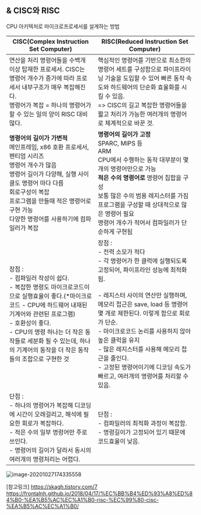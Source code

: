## & CISC와 RISC  

CPU 아키텍처로 마이크로프로세서를 설계하는 방법

| CISC(Complex Instruction Set Computer)                       | RISC(Reduced Instruction Set Computer)                       |
| ------------------------------------------------------------ | ------------------------------------------------------------ |
| 연산을 처리 명령어들을 수백개 이상 탑재한 프로세서. CISC는 명령어 개수가 증가에 따라 프로세서 내부구조가 매우 복잡해진다. <br />명령어가 복잡 = 하나의 명령어가 할 수 있는 일의 양이 RISC 대비 많다. | 핵심적인 명령어를 기반으로 최소한의 명령어 세트를 구성함으로 파이프라이닝 기술을 도입할 수 있어 빠른 동작 속도와 하드웨어의 단순화 효율화를 시킬 수 있음.<br />=> CISC의 길고 복잡한 명령어들을 짧고 처리가 가능한 여러개의 명령어로 체계적으로 바꾼 것. |
| **명령어의 길이가 가변적**<br />메인프레임, x86 호환 프로세서, 펜티엄 시리즈<br />명령어 개수가 많음<br />명령어 길이가 다양해, 실행 사이클도 명령어 마다 다름<br />회로구성이 복잡<br />프로그램을 만들때 적은 명령어로 구현 가능<br />다양한 명령어를 사용하기에 컴파일러가 복잡 | **명령어의 길이가 고정**<br />SPARC, MIPS 등<br />ARM<br />CPU에서 수행하는 동작 대부분이 몇 개의 명령어만으로 가능<br />**적은 수의 명령어로** 명령어 집합을 구성<br />보통 많은 수의 범용 레지스터를 가짐<br />프로그램을 구성할 때 상대적으로 많은 명령어 필요<br />명령어 개수가 적어서 컴파일러가 단순하게 구현됨 |
| 장점 : <br />- 컴파일러 작성이 쉽다.<br />- 복잡한 명령도 마이크로코드이므로 실행효율이 좋다.(*마이크로코드 - CPU에 하드웨어 내재된 기계어와 관련된 프로그램)<br />- 호환성이 좋다.<br />- CPU의 명령 하나는 더 작은 동작들로 세분화 될 수 있는데, 하나의 기계어의 동작을 더 작은 동작들의 조합으로 구현한 것 | 장점 : <br />- 전력 소모가 적다<br />- 각 명령어가 한 클럭에 실행되도록 고정되어, 파이프라인 성능에 최적화 됨.<br /><br />- 레지스터 사이의 연산만 실행하며, 메모리 접근은 save, load  등 명령어 몇 개로 제한된다. 이렇게 함으로 회로가 단순.<br />- 마이크로코드 논리를 사용하지 않아 높은 클럭을 유지<br />- 많은 레지스터를 사용해 메모리 접근을 줄인다.<br />- 고정된 명령어이기에 디코딩 속도가 빠르고, 여러개의 명령어를 처리할 수 있음.<br /> |
| 단점 : <br />- 하나의 명령어가 복잡해 디코딩에 시간이 오래걸리고, 해석에 필요한 회로가 복잡하다.<br />- 적은 수의 일부 명령어만 주로 쓰인다.<br />- 명령어의 길이가 달라서 동시의 여러개의 명령처리는 어렵다. | 단점 : <br />- 컴파일러의 최적화 과정이 복잡함.<br />- 명령길이가 고정되어 있기 때문에 코드효율이 낮음. |



![image-20201027174335558](C:\Users\LEEJ\AppData\Roaming\Typora\typora-user-images\image-20201027174335558.png)

[참고링크]
https://skagh.tistory.com/7
https://frontalnh.github.io/2018/04/17/%EC%BB%B4%ED%93%A8%ED%84%B0-%EA%B5%AC%EC%A1%B0-risc-%EC%99%80-cisc-%EA%B5%AC%EC%A1%B0/